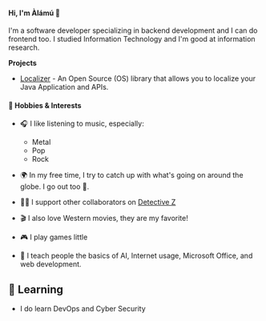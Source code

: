 #### Hi, I'm Àlámú 👋

I'm a software developer specializing in backend development and I can do frontend too.
I studied Information Technology and I'm good at information research.

**Projects**

- [Localizer](https://github.com/aalamu/localizer) - An Open Source (OS) library that allows you to localize your Java Application and APIs.

#### 🎵 Hobbies & Interests

- 🎧 I like listening to music, especially:
  - Metal
  - Pop
  - Rock

- 🌍 In my free time, I try to catch up with what's going on around the globe. I go out too 🙂.
- 🕵️‍♂️ I support other collaborators on [Detective Z](https://github.com/aalamu/detective-z)
- 🎬 I also love Western movies, they are my favorite!
- 🎮 I play games little
- 🤖 I teach people the basics of AI, Internet usage, Microsoft Office, and web development.

## 🌱 Learning 
- I do learn DevOps and Cyber Security
